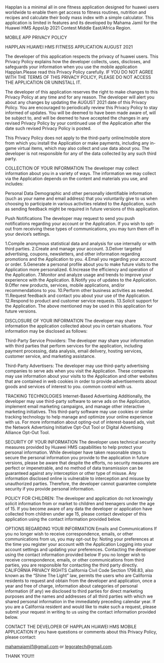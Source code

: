 Happlan is a minimal all in one fitness application designed for huawei users worldwide to enable them get access to fitness routines, nutrition and recipes and calculate their body mass index with a simple calculator. This application is limited in features and its developed by Mahama Jamil for the Huawei HMS AppsUp 2021 Contest Middle East/Africa Region.

MOBILE APP PRIVACY POLICY

HAPPLAN HUAWEI HMS FITNESS APPLICATION AUGUST 2021

The developer of this application respects the privacy of huawei users. This Privacy Policy explains how the developer collects, uses, discloses, and safeguards your information when you use the mobile application Happlan.Please read this Privacy Policy carefully. IF YOU DO NOT AGREE WITH THE TERMS OF THIS PRIVACY POLICY, PLEASE DO NOT ACCESS THE APPLICATION OR UNINSTALL IT.

The developer of this application reserves the right to make changes to this Privacy Policy at any time and for any reason. The developer will alert you about any changes by updating the AUGUST 2021 date of this Privacy Policy. You are encouraged to periodically review this Privacy Policy to stay informed of updates. You will be deemed to have been made aware of, will be subject to, and will be deemed to have accepted the changes in any revised Privacy Policy by your continued use of the Application after the date such revised Privacy Policy is posted.

This Privacy Policy does not apply to the third-party online/mobile store from which you install the Application or make payments, including any in-game virtual items, which may also collect and use data about you. The developer is not responsible for any of the data collected by any such third party.

COLLECTION OF YOUR INFORMATION 
The developer may collect information about you in a variety of ways. The information we may collect via the Application depends on the content and materials you use, and includes:

Personal Data Demographic and other personally identifiable information (such as your name and email address) that you voluntarily give to us when choosing to participate in various activities related to the Application, such as sending feedback might be required in future versions of this application.

Push Notifications 
The developer may request to send you push notifications regarding your account or the Application. If you wish to opt-out from receiving these types of communications, you may turn them off in your device’s settings.

1.Compile anonymous statistical data and analysis for use internally or with third parties. 2.Create and manage your account. 3.Deliver targeted advertising, coupons, newsletters, and other information regarding promotions and the Application to you. 4.Email you regarding your account or order. 5.Generate a personal profile about you to make future visits to the Application more personalized. 6.Increase the efficiency and operation of the Application. 7.Monitor and analyze usage and trends to improve your experience with the Application. 8.Notify you of updates to the Application. 9.Offer new products, services, mobile applications, and/or recommendations to you. 10.Perform other business activities as needed. 11.Request feedback and contact you about your use of the Application. 12.Respond to product and customer service requests. 13.Solicit support for the Application.
The above mentioned may be used in this application for future versions.

DISCLOSURE OF YOUR INFORMATION 
The developer may share information the application collected about you in certain situations. Your information may be disclosed as follows:

Third-Party Service Providers: The developer may share your information with third parties that perform services for the application, including payment processing, data analysis, email delivery, hosting services, customer service, and marketing assistance.

Third-Party Advertisers: The developer may use third-party advertising companies to serve ads when you visit the Application. These companies may use information about your visits to the Application and other websites that are contained in web cookies in order to provide advertisements about goods and services of interest to you. common control with us.

TRACKING TECHNOLOGIES Internet-Based Advertising Additionally, the developer may use third-party software to serve ads on the Application, implement email marketing campaigns, and manage other interactive marketing initiatives. This third-party software may use cookies or similar tracking technology to help manage and optimize your online experience with us. For more information about opting-out of interest-based ads, visit the Network Advertising Initiative Opt-Out Tool or Digital Advertising Alliance Opt-Out Tool.

SECURITY OF YOUR INFORMATION
The developer uses technical security measures provided by Huawei HMS capabilities to help protect your personal information. While developer have taken reasonable steps to secure the personal information you provide to the application in future versions, please be aware that despite the efforts, no security measures are perfect or impenetrable, and no method of data transmission can be guaranteed against any interception or other type of misuse. Any information disclosed online is vulnerable to interception and misuse by unauthorized parties. Therefore, the developer cannot guarantee complete security if you provide personal information. 

POLICY FOR CHILDREN: The developer and application do not knowingly solicit information from or market to children and teenagers under the age of 15. If you become aware of any data the developer or application have collected from children under age 15, please contact developer of this application using the contact information provided below.

OPTIONS REGARDING YOUR INFORMATION 
Emails and Communications If you no longer wish to receive correspondence, emails, or other communications from us, you may opt-out by: Noting your preferences at the time you register your account with the Application Logging into your account settings and updating your preferences. Contacting the developer using the contact information provided below If you no longer wish to receive correspondence, emails, or other communications from third parties, you are responsible for contacting the third party directly. CALIFORNIA PRIVACY RIGHTS California Civil Code Section 1798.83, also known as the “Shine The Light” law, permits the users who are California residents to request and obtain from the developer and application, once a year and free of charge, information about categories of personal information (if any) we disclosed to third parties for direct marketing purposes and the names and addresses of all third parties with which we shared personal information in the immediately preceding calendar year. If you are a California resident and would like to make such a request, please submit your request in writing to us using the contact information provided below.

CONTACT THE DEVELOPER OF HAPPLAN HUAWEI HMS MOBILE APPLICATION If you have questions or comments about this Privacy Policy, please contact:

mahamajamil1@gmail.com or legoratech@gmail.com.

THANK YOU!!!
